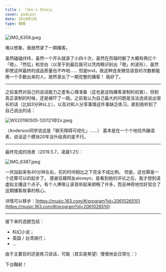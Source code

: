 ```yaml
---
title : 「Jon's Story」
cover: podcast
date: 2019年5月
type: 播客
---
```

![IMG_6359.jpeg](https://s2.loli.net/2023/02/22/Km61FWpzAHMNRqZ.jpg)

难以想象，我居然录了一期播客。

虽然磕磕绊绊，虽然一个开头就录了小四十次，虽然在剪辑时删了大概有两亿个「嗯」、「然后」和空白（以至于到最后我可以凭肉眼识别出「嗯」的波形），虽然即使这样最终的成品质量也不咋地……
但是tmd，我这种连发微信语音的次数都能用一个手数出来的人，居然录出了一期完整的播客！
我好了。

---

之前虽然对自己的说话能力之差有心理准备（这也是这档播客录制的初衷），但到真正录制的时候，还是被吓了一跳。之前我认为自己最大的问题是没法连续说出很长的话（比如3分钟以上），以及对和人分享事情这件事缺乏练习，直到我听到了自己说出的话：

![WX20190505-120121@2x.jpeg](https://s2.loli.net/2023/02/22/4FlsyKt5TSYHxjf.jpg)

（Anderson同学说这是「聊天障碍可视化」……）
基本是在一个个地往外蹦语素，说话这个模块20年没升级真的是不行。

---

最终完成的场景（2019.5.7，凌晨1:21）：

![IMG_6387.jpeg](https://s2.loli.net/2023/02/22/eAbmuMQyFJHc6jf.jpg)

一共加起来有40分钟左右，花的时间相比之下完全不成比例。
但是，这也算是一个还算可以的起步了。
感谢豆瓣网友aloveyn，是看到她的评论之后，我才想到请虚拟主播这个点子。有个人捧哏让录音听起来顺畅了许多，而且神奇地恰好契合了这期播客故事的核心。

详情可以移步：[https://music.163.com/#/program?id=2061026510](https://music.163.com/#/program?id=2061026510)

---

接下来的选题包括：
- 科幻小说；
- 英国 / 台湾骑行；
- ...

由于主要目的还是练习说话，可能（其实是希望）慢慢地会日常化：）

下台鞠躬！